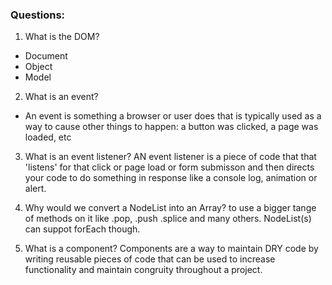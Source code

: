 ### Questions:
1. What is the DOM?
- Document
- Object
- Model

2. What is an event?
- An event is something a browser or user does that is typically used as a way to cause other things to happen: a button was clicked, a page was loaded, etc

3. What is an event listener?
AN event listener is a piece of code that that 'listens' for that click or page load or form submisson and then directs your code to do something in response like a console log, animation or alert. 
4. Why would we convert a NodeList into an Array?
to use a bigger tange of methods on it like .pop, .push .splice and many others. NodeList(s) can suppot forEach though.

5. What is a component? 
 Components are a way to maintain DRY code by writing reusable pieces of code that can be used to increase functionality and maintain congruity throughout a project. 
